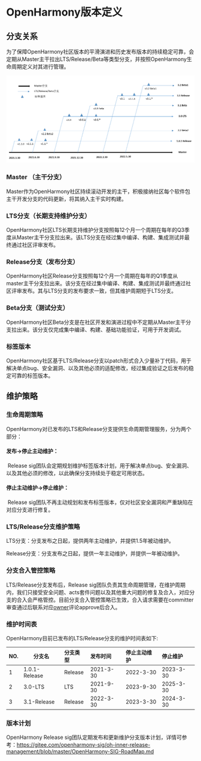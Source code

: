 # OpenHarmony版本定义

## 分支关系

为了保障OpenHarmony社区版本的平滑演进和历史发布版本的持续稳定可靠，会定期从Master主干拉出LTS/Release/Beta等类型分支，并按照OpenHarmony生命周期定义对其进行管理。

![1.png](figures/1.png)


### Master （主干分支）

Master作为OpenHarmony社区持续滚动开发的主干，积极接纳社区每个软件包主干开发分支的代码更新，将其纳入主干实时构建。

###  LTS分支（长期支持维护分支）

OpenHarmony社区LTS长期支持维护分支按照每12个月一个周期在每年的Q3季度从Master主干分支拉出来。该LTS分支在经过集中编译、构建、集成测试并最终通过社区评审发布。

### Release分支（发布分支）

OpenHarmony社区Release分支按照每12个月一个周期在每年的Q1季度从master主干分支拉出来。该分支在经过集中编译、构建、集成测试并最终通过社区评审发布。其与LTS分支的发布要求一致，但其维护周期短于LTS分支。

### Beta分支（测试分支）

OpenHarmony社区Beta分支是在社区开发和演进过程中不定期从Master主干分支拉出来。该分支仅完成集中编译、构建、基础功能验证，可用于开发调试。

### 标签版本

OpenHarmony社区基于LTS/Release分支以patch形式合入少量补丁代码，用于解决单点bug、安全漏洞、以及其他必须的适配修改，经过集成验证之后发布的稳定可靠的标签版本。

## 维护策略

### 生命周期策略

OpenHarmony对已发布的LTS和Release分支提供生命周期管理服务，分为两个部分：

#### 发布->停止主动维护：

​	Release sig团队会定期规划维护标签版本计划，用于解决单点bug、安全漏洞、以及其他必须的修改，以此确保分支持续处于稳定可用状态。

#### 停止主动维护->停止维护：

​	Release sig团队不再主动规划和发布标签版本，仅对社区安全漏洞和严重缺陷在对应分支进行修复。

### LTS/Release分支维护策略

LTS分支：分支发布之日起，提供两年主动维护，并提供1.5年被动维护。

Release分支：分支发布之日起，提供一年主动维护，并提供一年被动维护。

### 分支合入管控策略

LTS/Release分支发布后，Release sig团队负责其生命周期管理，在维护周期内，我们只接受安全问题、acts套件问题以及其他重大问题的修复及合入，对应分支的合入会严格管控。目前分支合入管控策略已生效，合入请求需要在committer审查通过后联系对应[owner](https://gitee.com/openharmony/community/blob/master/zh/BRANCHOWNER)评论approve后合入。

### 维护时间表

OpenHarmony目前已发布的LTS/Release分支的维护时间表如下:

| NO.  | 分支名        | 分支类型 | 发布时间  | 停止主动维护 | 停止维护  |
| :--- | ------------- | :------- | :-------- | :----------- | :-------- |
| 1    | 1.0.1-Release | Release  | 2021-3-30 | 2022-3-30    | 2023-3-30 |
| 2    | 3.0-LTS       | LTS      | 2021-9-30 | 2023-9-30    | 2025-3-30 |
| 3    | 3.1-Release   | Release  | 2022-3-30 | 2023-3-30    | 2024-3-30 |

### 版本计划

OpenHarmony Release sig团队定期发布和更新维护分支版本计划，详情可参考：https://gitee.com/openharmony-sig/oh-inner-release-management/blob/master/OpenHarmony-SIG-RoadMap.md







